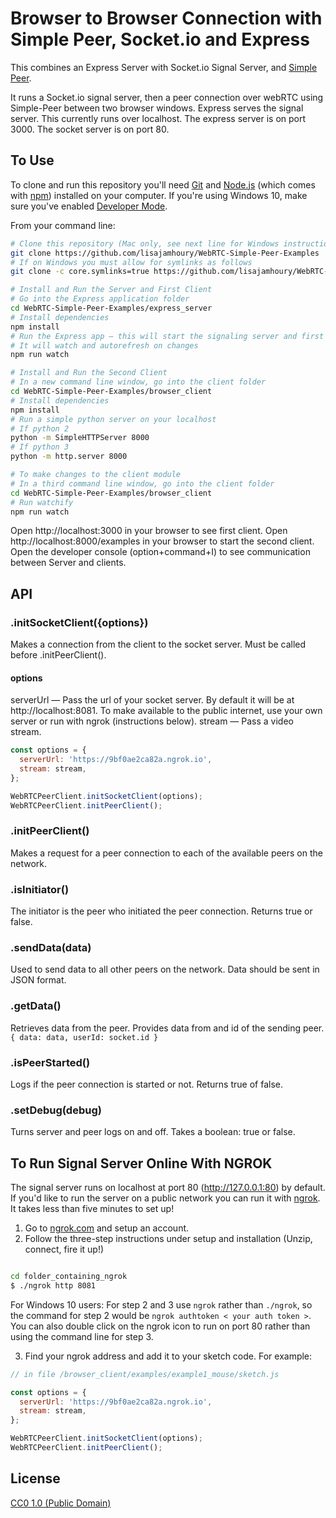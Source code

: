 # Browser to Browser Connection with Simple Peer, Socket.io and Express

This combines an Express Server with Socket.io Signal Server, and [Simple Peer](https://github.com/feross/simple-peer).

It runs a Socket.io signal server, then a peer connection over webRTC using Simple-Peer between two browser windows. Express serves the signal server. This currently runs over localhost. The express server is on port 3000. The socket server is on port 80.

## To Use

To clone and run this repository you'll need [Git](https://git-scm.com) and [Node.js](https://nodejs.org/en/download/) (which comes with [npm](http://npmjs.com)) installed on your computer. If you're using Windows 10, make sure you've enabled [Developer Mode](https://mywindowshub.com/how-to-enable-developer-mode-in-your-windows-10-computer/).

From your command line:

```bash
# Clone this repository (Mac only, see next line for Windows instructions)
git clone https://github.com/lisajamhoury/WebRTC-Simple-Peer-Examples
# If on Windows you must allow for symlinks as follows
git clone -c core.symlinks=true https://github.com/lisajamhoury/WebRTC-Simple-Peer-Examples

# Install and Run the Server and First Client
# Go into the Express application folder
cd WebRTC-Simple-Peer-Examples/express_server
# Install dependencies
npm install
# Run the Express app — this will start the signaling server and first client
# It will watch and autorefresh on changes
npm run watch

# Install and Run the Second Client
# In a new command line window, go into the client folder
cd WebRTC-Simple-Peer-Examples/browser_client
# Install dependencies
npm install
# Run a simple python server on your localhost
# If python 2
python -m SimpleHTTPServer 8000
# If python 3
python -m http.server 8000

# To make changes to the client module
# In a third command line window, go into the client folder
cd WebRTC-Simple-Peer-Examples/browser_client
# Run watchify
npm run watch
```

Open http://localhost:3000 in your browser to see first client. Open http://localhost:8000/examples in your browser to start the second client. Open the developer console (option+command+I) to see communication between Server and clients.

## API

### .initSocketClient({options})

Makes a connection from the client to the socket server. Must be called before .initPeerClient().

#### options

serverUrl — Pass the url of your socket server. By default it will be at http://localhost:8081. To make available to the public internet, use your own server or run with ngrok (instructions below).
stream — Pass a video stream.

```javascript
const options = {
  serverUrl: 'https://9bf0ae2ca82a.ngrok.io',
  stream: stream,
};

WebRTCPeerClient.initSocketClient(options);
WebRTCPeerClient.initPeerClient();
```

### .initPeerClient()

Makes a request for a peer connection to each of the available peers on the network.

### .isInitiator()

The initiator is the peer who initiated the peer connection. Returns true or false.

### .sendData(data)

Used to send data to all other peers on the network. Data should be sent in JSON format.

### .getData()

Retrieves data from the peer. Provides data from and id of the sending peer. `{ data: data, userId: socket.id }`

### .isPeerStarted()

Logs if the peer connection is started or not. Returns true of false.

### .setDebug(debug)

Turns server and peer logs on and off. Takes a boolean: true or false.

## To Run Signal Server Online With NGROK

The signal server runs on localhost at port 80 (http://127.0.0.1:80) by default. If you'd like to run the server on a public network you can run it with [ngrok](https://ngrok.com/). It takes less than five minutes to set up!

1. Go to [ngrok.com](https://ngrok.com/) and setup an account.
2. Follow the three-step instructions under setup and installation (Unzip, connect, fire it up!)

```bash

cd folder_containing_ngrok
$ ./ngrok http 8081

```

For Windows 10 users: For step 2 and 3 use `ngrok` rather than `./ngrok`, so the command for step 2 would be `ngrok authtoken < your auth token >`. You can also double click on the ngrok icon to run on port 80 rather than using the command line for step 3.

3. Find your ngrok address and add it to your sketch code. For example:

```javascript
// in file /browser_client/examples/example1_mouse/sketch.js

const options = {
  serverUrl: 'https://9bf0ae2ca82a.ngrok.io',
  stream: stream,
};

WebRTCPeerClient.initSocketClient(options);
WebRTCPeerClient.initPeerClient();
```

## License

[CC0 1.0 (Public Domain)](LICENSE.md)
